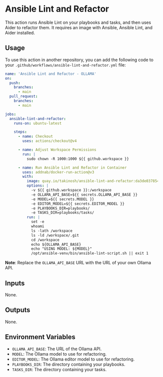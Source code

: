 # Ansible Lint and Refactor

This action runs Ansible Lint on your playbooks and tasks, and then uses Aider to refactor them. It requires an image with Ansible, Ansible Lint, and Aider installed.

## Usage

To use this action in another repository, you can add the following code to your `.github/workflows/ansible-lint-and-refactor.yml` file:

```yaml
name: 'Ansible Lint and Refactor - OLLAMA'
on:
  push:
    branches:
      - main
  pull_request:
    branches:
      - main

jobs:
  ansible-lint-and-refactor:
    runs-on: ubuntu-latest

    steps:
      - name: Checkout
        uses: actions/checkout@v4

      - name: Adjust Workspace Permissions
        run: |
          sudo chown -R 1000:1000 ${{ github.workspace }}

      - name: Run Ansible Lint and Refactor in Container
        uses: addnab/docker-run-action@v3
        with:
          image: quay.io/takinosh/ansible-lint-and-refactor:da3de0378544e860d38371435a8b42af8981fb70
          options: |
            -v ${{ github.workspace }}:/workspace
            -e OLLAMA_API_BASE=${{ secrets.OLLAMA_API_BASE }}
            -e MODEL=${{ secrets.MODEL }}
            -e EDITOR_MODEL=${{ secrets.EDITOR_MODEL }}
            -e PLAYBOOKS_DIR=playbooks/
            -e TASKS_DIR=playbooks/tasks/
          run: |
            set -e
            whoami
            ls -lath /workspace
            ls -ld /workspace/.git
            cd /workspace
            echo ${OLLAMA_API_BASE}
            echo "USING MODEL: ${MODEL}"
            /opt/ansible-venv/bin/ansible-lint-script.sh || exit 1
```

**Note**: Replace the `OLLAMA_API_BASE` URL with the URL of your own Ollama API.

## Inputs

None.

## Outputs

None.

## Environment Variables

- `OLLAMA_API_BASE`: The URL of the Ollama API.
- `MODEL`: The Ollama model to use for refactoring.
- `EDITOR_MODEL`: The Ollama editor model to use for refactoring.
- `PLAYBOOKS_DIR`: The directory containing your playbooks.
- `TASKS_DIR`: The directory containing your tasks.
